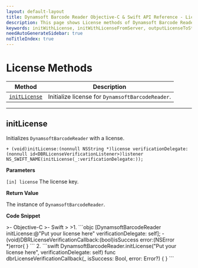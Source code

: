 ```yaml
---
layout: default-layout
title: Dynamsoft Barcode Reader Objective-C & Swift API Reference - License Methods
description: This page shows License methods of Dynamsoft Barcode Reader for iOS SDK.
keywords: initWithLicense, initWithLicenseFromServer, outputLicenseToString, license methods, api reference, objective-c, oc, swift
needAutoGenerateSidebar: true
noTitleIndex: true
---
```


# License Methods

  | Method               | Description |
  |----------------------|-------------|
  | [`initLicense`](#initlicense) | Initialize license for `DynamsoftBarcodeReader`. |
  
  ---

## initLicense

Initializes `DynamsoftBarcodeReader` with a license.

```objc
+ (void)initLicense:(nonnull NSString *)license verificationDelegate:(nonnull id<DBRLicenseVerificationListener>)listener 
NS_SWIFT_NAME(initLicense(_:verificationDelegate:));
```

**Parameters**

`[in] license` The license key.

**Return Value**

The instance of `DynamsoftBarcodeReader`.

**Code Snippet**

<div class="sample-code-prefix"></div>
>- Objective-C
>- Swift
>
>1. 
```objc
[DynamsoftBarcodeReader initLicense:@"Put your license here" verificationDelegate: self];
- (void)DBRLicenseVerificationCallback:(bool)isSuccess error:(NSError *)error{
}
```
2. 
```swift
DynamsoftBarcodeReader.initLicense("Put your license here", verificationDelegate: self)
func dbrLicenseVerificationCallback(_ isSuccess: Bool, error: Error?) {
}
```
